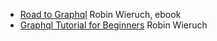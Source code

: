 * [Road to Graphql](https://www.robinwieruch.de/the-road-to-graphql-book) Robin Wieruch, ebook
* [Graphql Tutorial for Beginners](https://www.robinwieruch.de/graphql-tutorial) Robin Wieruch

